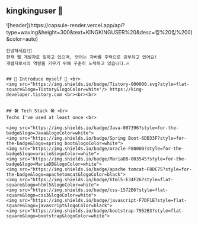 <!--
**kingkinguser/kingkinguser** is a ✨ _special_ ✨ repository because its `README.md` (this file) appears on your GitHub profile.

Here are some ideas to get you started:

- 🔭 I’m currently working on ...
- 🌱 I’m currently learning ...
- 👯 I’m looking to collaborate on ...
- 🤔 I’m looking for help with ...
- 💬 Ask me about ...
- 📫 How to reach me: ...
- 😄 Pronouns: ...
- ⚡ Fun fact: ...
-->

## kingkinguser 🌱
<div style="display:flex; flex-direction:column; align-items:flex-start;">
    ![header](https://capsule-render.vercel.app/api?type=waving&height=300&text=KINGKINGUSER%20&desc=킹%20킹%20이&color=auto) 
    
    안녕하세요!🙇 
    현재 웹 개발자로 일하고 있으며, 언어는 자바를 주력으로 공부하고 있어요!
    개발자로서의 역량을 키우기 위해 꾸준히 노력하고 있습니다.️🔥
    
    
    ## 🌟 Introduce myself 🌟 <br>
    <img src="https://img.shields.io/badge/Tistory-000000.svg?style=flat-square&logo=Tistory&logoColor=white"/> https://king-developer.tistory.com <br><br><br>
    
    
    ## 🛠 Tech Stack 🛠 <br>
    Techs I've used at least once <br>
    
    <img src="https://img.shields.io/badge/Java-007396?style=for-the-badge&logo=Java&logoColor=white"> 
    <img src="https://img.shields.io/badge/Spring Boot-6DB33F?style=for-the-badge&logo=spring boot&logoColor=white"> 
    <img src="https://img.shields.io/badge/oracle-F80000?style=for-the-badge&logo=oracle&logoColor=white"> 
    <img src="https://img.shields.io/badge/MariaDB-003545?style=for-the-badge&logo=MariaDB&logoColor=white"> 
    <img src="https://img.shields.io/badge/apache tomcat-F8DC75?style=for-the-badge&logo=apachetomcat&logoColor=black">
    <img src="https://img.shields.io/badge/html5-E34F26?style=flat-square&logo=html5&logoColor=white"> 
    <img src="https://img.shields.io/badge/css-1572B6?style=flat-square&logo=css3&logoColor=white"> 
    <img src="https://img.shields.io/badge/javascript-F7DF1E?style=flat-square&logo=javascript&logoColor=black"> 
    <img src="https://img.shields.io/badge/bootstrap-7952B3?style=flat-square&logo=bootstrap&logoColor=white">
</div>
